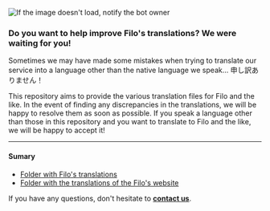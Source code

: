 ![If the image doesn't load, notify the bot owner](https://media.discordapp.net/attachments/598921416993275909/779032434788401152/Language_repository.png)
### Do you want to help improve Filo's translations? We were waiting for you!

Sometimes we may have made some mistakes when trying to translate our service into a language other than the native language we speak... 申し訳ありません！

This repository aims to provide the various translation files for Filo and the like. In the event of finding any discrepancies in the translations, we will be happy to resolve them as soon as possible. If you speak a language other than those in this repository and you want to translate to Filo and the like, we will be happy to accept it!

---

#### Sumary
- [Folder with Filo's translations](https://github.com/filobot/translate/tree/master/Filo)
- [Folder with the translations of the Filo's website](https://github.com/filobot/translate/tree/master/Website)

If you have any questions, don't hesitate to **[contact us](https://filobot.xyz/discord)**.
